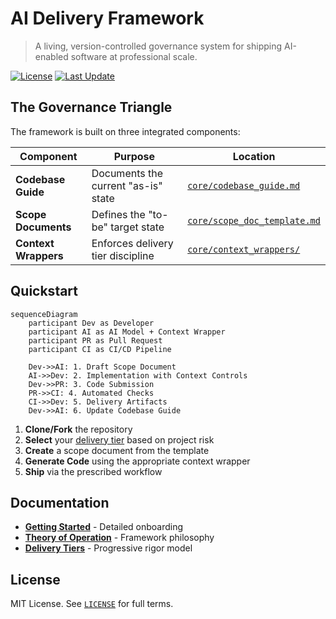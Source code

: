 # AI Delivery Framework

> A living, version-controlled governance system for shipping AI-enabled software at professional scale.

[![License](https://img.shields.io/github/license/user/ai-delivery-framework)](LICENSE)
[![Last Update](https://img.shields.io/github/last-commit/user/ai-delivery-framework)](https://github.com/user/ai-delivery-framework/commits/main)

## The Governance Triangle

The framework is built on three integrated components:

| Component | Purpose | Location |
|-----------|---------|----------|
| **Codebase Guide** | Documents the current "as-is" state | [`core/codebase_guide.md`](core/codebase_guide.md) |
| **Scope Documents** | Defines the "to-be" target state | [`core/scope_doc_template.md`](core/scope_doc_template.md) |
| **Context Wrappers** | Enforces delivery tier discipline | [`core/context_wrappers/`](core/context_wrappers/) |

## Quickstart

```mermaid
sequenceDiagram
    participant Dev as Developer
    participant AI as AI Model + Context Wrapper
    participant PR as Pull Request
    participant CI as CI/CD Pipeline
    
    Dev->>AI: 1. Draft Scope Document
    AI->>Dev: 2. Implementation with Context Controls
    Dev->>PR: 3. Code Submission
    PR->>CI: 4. Automated Checks
    CI->>Dev: 5. Delivery Artifacts
    Dev->>AI: 6. Update Codebase Guide
```

1. **Clone/Fork** the repository
2. **Select** your [delivery tier](docs/delivery_tiers.md) based on project risk
3. **Create** a scope document from the template
4. **Generate Code** using the appropriate context wrapper
5. **Ship** via the prescribed workflow

## Documentation

- [**Getting Started**](docs/introduction.md) - Detailed onboarding
- [**Theory of Operation**](docs/theory_of_operation.md) - Framework philosophy
- [**Delivery Tiers**](docs/delivery_tiers.md) - Progressive rigor model

## License

MIT License. See [`LICENSE`](LICENSE) for full terms.